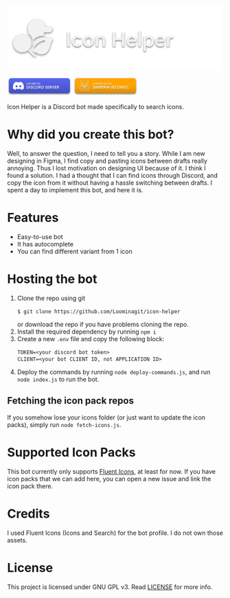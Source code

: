 <img src="/.github/assets/header.png" width=500>

<a href="https://discord.com/api/oauth2/authorize?client_id=986299318476632124&permissions=274878015488&scope=bot%20applications.commands"><img src="/.github/assets/add%20bot%20button.png" width=150></a>
<a href="https://saweria.co/loominatrx"><img src="/.github/assets/support%20button.png" width=150></a>

Icon Helper is a Discord bot made specifically to search icons.

# Why did you create this bot?
Well, to answer the question, I need to tell you a story. While I am new designing in Figma, I find copy and pasting icons between drafts really annoying. Thus I lost motivation on designing UI because of it. I think I found a solution. I had a thought that I can find icons through Discord, and copy the icon from it without having a hassle switching between drafts. I spent a day to implement this bot, and here it is.

# Features
- Easy-to-use bot
- It has autocomplete
- You can find different variant from 1 icon

# Hosting the bot
1. Clone the repo using git
   ```
   $ git clone https://github.com/Loominagit/icon-helper
   ```
   or download the repo if you have problems cloning the repo.
2. Install the required dependency by running `npm i`
3. Create a new `.env` file and copy the following block:
   ```
   TOKEN=<your discord bot token>
   CLIENT=<your bot CLIENT ID, not APPLICATION ID>
   ```
4. Deploy the commands by running `node deploy-commands.js`, and run `node index.js` to run the bot.

## Fetching the icon pack repos
If you somehow lose your icons folder (or just want to update the icon packs), simply run `node fetch-icons.js`.

# Supported Icon Packs
This bot currently only supports [Fluent Icons](https://github.com/microsoft/fluentui-system-icons), at least for now. If you have icon packs that we can add here, you can open a new issue and link the icon pack there.

# Credits
I used Fluent Icons (Icons and Search) for the bot profile. I do not own those assets.

# License
This project is licensed under GNU GPL v3. Read [LICENSE](/LICENSE) for more info.
